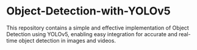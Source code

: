 # Object-Detection-with-YOLOv5
This repository contains a simple and effective implementation of Object Detection using YOLOv5, enabling easy integration for accurate and real-time object detection in images and videos.
